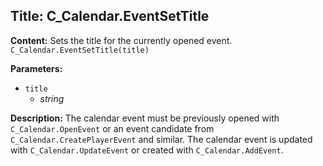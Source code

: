 ## Title: C_Calendar.EventSetTitle

**Content:**
Sets the title for the currently opened event.
`C_Calendar.EventSetTitle(title)`

**Parameters:**
- `title`
  - *string*

**Description:**
The calendar event must be previously opened with `C_Calendar.OpenEvent` or an event candidate from `C_Calendar.CreatePlayerEvent` and similar.
The calendar event is updated with `C_Calendar.UpdateEvent` or created with `C_Calendar.AddEvent`.